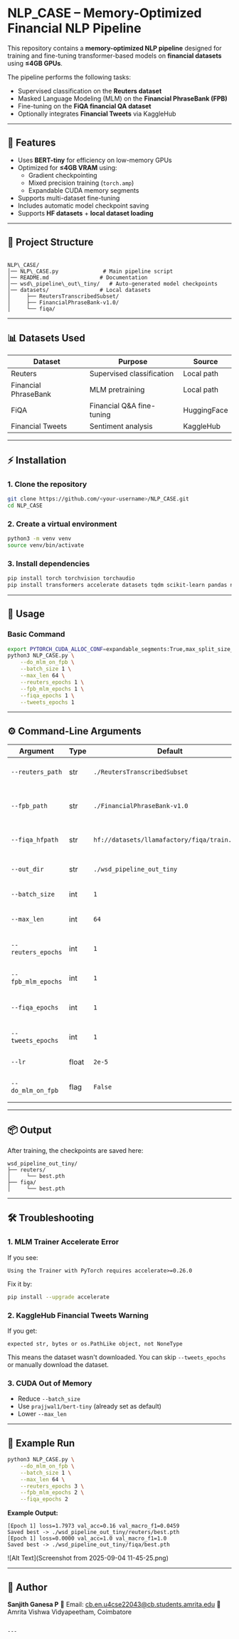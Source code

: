 # **NLP_CASE – Memory-Optimized Financial NLP Pipeline**

This repository contains a **memory-optimized NLP pipeline** designed for training and fine-tuning transformer-based models on **financial datasets** using **≤4GB GPUs**.

The pipeline performs the following tasks:
- Supervised classification on the **Reuters dataset**
- Masked Language Modeling (MLM) on the **Financial PhraseBank (FPB)**
- Fine-tuning on the **FiQA financial QA dataset**
- Optionally integrates **Financial Tweets** via KaggleHub

---

## **📌 Features**
- Uses **BERT-tiny** for efficiency on low-memory GPUs
- Optimized for **≤4GB VRAM** using:
  - Gradient checkpointing
  - Mixed precision training (`torch.amp`)
  - Expandable CUDA memory segments
- Supports multi-dataset fine-tuning
- Includes automatic model checkpoint saving
- Supports **HF datasets** + **local dataset loading**

---

## **📂 Project Structure**
```

NLP\_CASE/
│── NLP\_CASE.py              # Main pipeline script
│── README.md                # Documentation
│── wsd\_pipeline\_out\_tiny/   # Auto-generated model checkpoints
│── datasets/                # Local datasets
│     ├── ReutersTranscribedSubset/
│     ├── FinancialPhraseBank-v1.0/
│     └── fiqa/

````

---

## **📊 Datasets Used**
| **Dataset**          | **Purpose**               | **Source** |
|----------------------|---------------------------|------------|
| Reuters             | Supervised classification | Local path |
| Financial PhraseBank | MLM pretraining           | Local path |
| FiQA                | Financial Q&A fine-tuning | HuggingFace |
| Financial Tweets    | Sentiment analysis        | KaggleHub |

---

## **⚡ Installation**

### **1. Clone the repository**
```bash
git clone https://github.com/<your-username>/NLP_CASE.git
cd NLP_CASE
````

### **2. Create a virtual environment**

```bash
python3 -m venv venv
source venv/bin/activate
```

### **3. Install dependencies**

```bash
pip install torch torchvision torchaudio
pip install transformers accelerate datasets tqdm scikit-learn pandas numpy kagglehub
```

---

## **🚀 Usage**

### **Basic Command**

```bash
export PYTORCH_CUDA_ALLOC_CONF=expandable_segments:True,max_split_size_mb:32
python3 NLP_CASE.py \
    --do_mlm_on_fpb \
    --batch_size 1 \
    --max_len 64 \
    --reuters_epochs 1 \
    --fpb_mlm_epochs 1 \
    --fiqa_epochs 1 \
    --tweets_epochs 1
```

---

## **⚙ Command-Line Arguments**

| **Argument**       | **Type** | **Default**                                  | **Description**                   |
| ------------------ | -------- | -------------------------------------------- | --------------------------------- |
| `--reuters_path`   | str      | `./ReutersTranscribedSubset`                 | Reuters dataset path              |
| `--fpb_path`       | str      | `./FinancialPhraseBank-v1.0`                 | Financial PhraseBank dataset path |
| `--fiqa_hfpath`    | str      | `hf://datasets/llamafactory/fiqa/train.json` | FiQA dataset path                 |
| `--out_dir`        | str      | `./wsd_pipeline_out_tiny`                    | Directory for checkpoints         |
| `--batch_size`     | int      | `1`                                          | Batch size for training           |
| `--max_len`        | int      | `64`                                         | Max sequence length               |
| `--reuters_epochs` | int      | `1`                                          | Training epochs for Reuters       |
| `--fpb_mlm_epochs` | int      | `1`                                          | MLM training epochs               |
| `--fiqa_epochs`    | int      | `1`                                          | FiQA fine-tuning epochs           |
| `--tweets_epochs`  | int      | `1`                                          | Financial tweets training         |
| `--lr`             | float    | `2e-5`                                       | Learning rate                     |
| `--do_mlm_on_fpb`  | flag     | `False`                                      | Enable FPB MLM pretraining        |

---

## **📦 Output**

After training, the checkpoints are saved here:

```
wsd_pipeline_out_tiny/
├── reuters/
│     └── best.pth
├── fiqa/
│     └── best.pth
```

---

## **🛠 Troubleshooting**

### **1. MLM Trainer Accelerate Error**

If you see:

```
Using the Trainer with PyTorch requires accelerate>=0.26.0
```

Fix it by:

```bash
pip install --upgrade accelerate
```

### **2. KaggleHub Financial Tweets Warning**

If you get:

```
expected str, bytes or os.PathLike object, not NoneType
```

This means the dataset wasn't downloaded.
You can skip `--tweets_epochs` or manually download the dataset.

### **3. CUDA Out of Memory**

* Reduce `--batch_size`
* Use `prajjwal1/bert-tiny` (already set as default)
* Lower `--max_len`

---

## **📌 Example Run**

```bash
python3 NLP_CASE.py \
    --do_mlm_on_fpb \
    --batch_size 1 \
    --max_len 64 \
    --reuters_epochs 3 \
    --fpb_mlm_epochs 2 \
    --fiqa_epochs 2
```

**Example Output:**

```
[Epoch 1] loss=1.7973 val_acc=0.16 val_macro_f1=0.0459
Saved best -> ./wsd_pipeline_out_tiny/reuters/best.pth
[Epoch 1] loss=0.0000 val_acc=1.0 val_macro_f1=1.0
Saved best -> ./wsd_pipeline_out_tiny/fiqa/best.pth
```
![Alt Text](Screenshot from 2025-09-04 11-45-25.png)

---

## **👤 Author**

**Sanjith Ganesa P**
📧 Email: [cb.en.u4cse22043@cb.students.amrita.edu](mailto:cb.en.u4cse22043@cb.students.amrita.edu)
📍 Amrita Vishwa Vidyapeetham, Coimbatore

```

---
